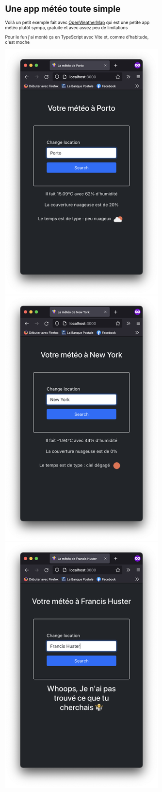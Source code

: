 # Une app météo toute simple

Voilà un petit exemple fait avec [OpenWeatherMap](https://openweathermap.org/) qui est une
petite app météo plutôt sympa, gratuite et avec assez peu de limitations

Pour le fun j'ai monté ça en TypeScript avec Vite et, comme d'habitude, c'est moche

![exemple](./asset/Capture%20d’écran%202022-03-30%20à%2012.22.23.png)
![exemple2](./asset/Capture%20d’écran%202022-03-30%20à%2012.22.34.png)
![exemple3](./asset/Capture%20d’écran%202022-03-30%20à%2012.22.43.png)
